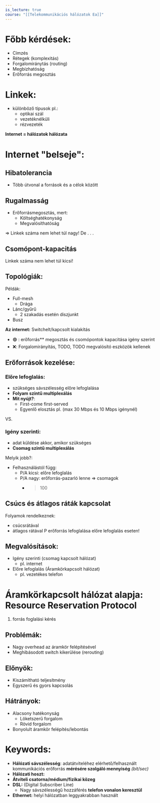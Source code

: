 ```yaml
---
is_lecture: true
course: "[[Telekommunikációs hálózatok Ea]]"
---
```

# Főbb kérdések:
- Címzés
- Rétegek (komplexitás)
- Forgalomiránytás (routing)
- Megbízhatóság
- Erőforrás megosztás

# Linkek:
- különböző típusok pl.:
	- optikai szál
	- vezetéknélküli
	- rézvezeték

**Internet = hálózatok hálózata**
# Internet "belseje":
## Hibatolerancia
- Több útvonal a források és a célok között
## Rugalmasság
- Erőforrásmegosztás, mert:
	- Költséghatékonyság
	- Megvalósíthatóság
	
=> Linkek száma nem lehet túl nagy! De . . .
## Csomópont-kapacitás
Linkek száma nem lehet túl kicsi!
## Topológiák:
Példák:
- Full-mesh
	- Drága
- Lánc/gyűrű
	- 2 szakadás esetén diszjunkt
- Busz

**Az internet:** Switchelt/kapcsolt kialakítás
- 🟢 : erőforrás** megosztás és csomópontok kapacitása igény szerint
- ❌: Forgalomirányítás, TODO, TODO megvalósító eszközök kellenek
## Erőforrások kezelése:
### Előre lefoglalás:
- szükséges sávszélesség előre lefoglalása
- **Folyam szintű multiplexálás**
- **Mit nyújt?**:
	- First-come first-served
	- Egyenlő elosztás pl. (max 30 Mbps és 10 Mbps igénynél)

VS.
### Igény szerinti:
- adat küldése akkor, amikor szükséges
- **Csomag szintű multiplexálás**

Melyik jobb?:
- Felhasználástól függ:
	- P/A kicsi: előre lefoglalás
	- P/A nagy: erőforrás-pazarló lenne => csomagok
		- > 100
## Csúcs és átlagos ráták kapcsolat
Folyamok rendelkeznek:
- csúcsrátával
- átlagos rátával
P erőforrás lefoglalása előre lefoglalás eseten!

## Megvalósítások:
- Igény szerinti (csomag kapcsolt hálózat)
	- pl. internet
- Előre lefoglalás (Áramkörkapcsolt hálózat)
	- pl. vezetékes telefon

# Áramkörkapcsolt hálózat alapja: Resource Reservation Protocol
1. forrás foglalási kérés

## Problémák:
- Nagy overhead az áramkör felépítésével 
- Meghibásodott switch kikerülése (rerouting)
## Előnyök:
- Kiszámítható teljesítmény
- Egyszerű és gyors kapcsolás

## Hátrányok:
- Alacsony hatékonyság
	- Löketszerű forgalom
	- Rövid forgalom
- Bonyolult áramkör felépítés/lebontás
# Keywords:
- **Hálózati sávszélesség**: adatátviteléhez elérhető/felhasznált kommunikációs erőforrás **mérésére szolgáló mennyiség** *(bit/sec)*
- **Hálózati hoszt:** 
- **Átviteli csatorna/médium/fizikai közeg**
- **DSL:** (Digital Subscriber Line)
	- Nagy sávszélességű hozzáférés **telefon vonalon keresztül**
- **Ethernet:** helyi hálózatban leggyakrabban használt